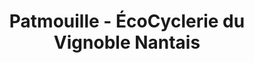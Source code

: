 ---
title: "Patmouille - ÉcoCyclerie du Vignoble Nantais"
url: /vallet/patmouille-ecocyclerie-du-vignoble-nantais/
shop: Gebrauchtwaren
---
